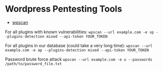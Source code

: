 # Wordpress Pentesting Tools

* [wpscan](https://wpscan.com/wordpress-security-scanner)

For all plugins with known vulnerabilities:
    `wpscan --url example.com -e vp --plugins-detection mixed --api-token YOUR_TOKEN`

For all plugins in our database (could take a very long time):
    `wpscan --url example.com -e ap --plugins-detection mixed --api-token YOUR_TOKEN`

Password brute force attack
    `wpscan --url example.com -e u --passwords /path/to/password_file.txt`
